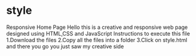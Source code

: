 # style
Responsive Home Page
Hello this is a creative and responsive web page designed using HTML,CSS and JavaScript
Instructions to execute this file
  1.Download the files
  2.Copy all the files into a folder
  3.Click on style.html and there you go you just saw my creative side

